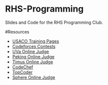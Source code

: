# RHS-Programming
Slides and Code for the RHS Programming Club.

#Resources
* [USACO Training Pages](http://train.usaco.org/usacogate)
* [Codeforces Contests](http://codeforces.com/contests)
* [UVa Online Judge](https://uva.onlinejudge.org/)
* [Peking Online Judge](http://poj.org/)
* [Timus Online Judge](http://acm.timus.ru/?locale=en)
* [CodeChef](https://www.codechef.com/)
* [TopCoder](https://arena.topcoder.com/)
* [Sphere Online Judge](http://www.spoj.com/)
